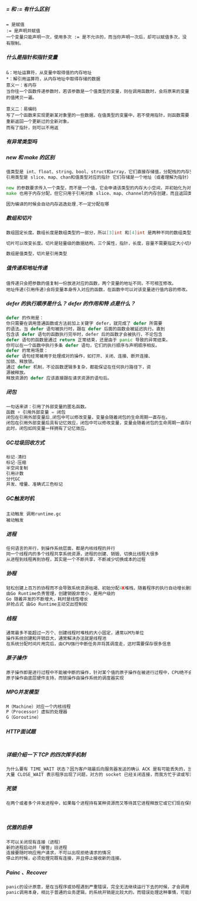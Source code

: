 ##### = 和 := 有什么区别

```
= 是赋值
:= 是声明并赋值
一个变量只能声明一次，使用多次 := 是不允许的，而当你声明一次后，却可以赋值多次，没有限制。
```

##### 什么是指针和指针变量

```
&：地址运算符，从变量中取得值的内存地址
*：解引用运算符，从内存地址中取得存储的数据
意义一：省内存
当你往一个函数传递参数时，若该参数是一个值类型的变量，则在调用函数时，会将原来的变量的值拷贝一遍。

意义二：易编码
写了一个函数来实现更新某对象里的一些数据，在值类型的变量中，若不使用指针，则函数需要重新返回一个更新过的全新对象。
而有了指针，则可以不用返
```

##### 有异常类型吗



##### new 和 make 的区别

```go
值类型是 int、float、string、bool、struct和array，它们直接存储值，分配栈的内存空间，它们被函数调用完之后会释放
引用类型是 slice、map、chan和值类型对应的指针 它们存储是一个地址（或者理解为指针）,指针指向内存中真正存储数据的首地址，内存通常在堆分配，通过GC回收

new 的参数要求传入一个类型，而不是一个值，它会申请该类型的内存大小空间，并初始化为对应的零值，返回该指向类型空间的一个指针
make 也用于内存分配，但它只用于引用对象 slice、map、channel的内存创建，而且返回类型是实例

因为编译的时候会自动内存逃逸处理,不一定分配在哪
```

#####  数组和切片

```go
数组固定长度。数组长度是数组类型的一部分，所以[3]int 和[4]int 是两种不同的数组类型数组需要指定大小，不指定也会根据初始化，自动推算出大小，大小不可改变。数组是通过值传递的

切片可以改变长度。切片是轻量级的数据结构，三个属性，指针，长度，容量不需要指定大小切片是地址传递（引用传递）可以通过数组来初始化，也可以通过内置函数 make()来初始化，初始化的时候 len=cap，然后进行扩容。

数组是值类型，切片是引用类型
```

#####  值传递和地址传递 

```
值传递只会把参数的值复制一份放进对应的函数，两个变量的地址不同，不可相互修改。
地址传递(引用传递)会将变量本身传入对应的函数，在函数中可以对该变量进行值内容的修改。
```

#####   defer 的执行顺序是什么？ defer 的作用和特 点是什么？ 

```go
defer 的作用是：
你只需要在调用普通函数或方法前加上关键字 defer，就完成了 defer 所需要
的语法。当 defer 语句被执行时，跟在 defer 后面的函数会被延迟执行。直到
包含该 defer 语句的函数执行完毕时，defer 后的函数才会被执行，不论包含
defer 语句的函数是通过 return 正常结束，还是由于 panic 导致的异常结束。
你可以在一个函数中执行多条 defer 语句，它们的执行顺序与声明顺序相反。
defer 的常用场景：
defer 语句经常被用于处理成对的操作，如打开、关闭、连接、断开连接、
加锁、释放锁。
通过 defer 机制，不论函数逻辑多复杂，都能保证在任何执行路径下，资
源被释放。
释放资源的 defer 应该直接跟在请求资源的语句后。
```

#####   闭包

```go
一句话来讲：引用了外部变量的匿名函数。
函数 + 引用外部变量 = 闭包
闭包在引用外部变量后,闭包中可以修改变量，变量会随着闭包的生命周期一直存在。
闭包在引用外部变量后具有记忆效应，闭包中可以修改变量，变量会随着闭包的生命周期一直存在，
此时，闭包如同变量一样拥有了记忆效应。
```


##### GC垃圾回收方式

```go
标记-清扫
标记-压缩
半空间复制
引用计数
分代GC
并发、增量、准确式三色标记
```

##### GC触发时机

```
主动触发 调用runtime.gc
被动触发 
```

##### 进程

```go
任何语言的并行，到操作系统层面，都是内核线程的并行
同一个线程内的多个线程共享系统资源，进程的创建、销毁、切换比线程大很多
从进程到线程再到协程，其实是一个不断共享，不断减少切换成本的过程
```

##### 协程

```go
轻松创建上百万的协程而不会导致系统资源枯竭、初始分配4K堆栈，随着程序的执行自动增长删除
由Go Runtime负责管理，创建销毁非常小，是用户级的
Go 随着并发的不断增大，耗时是线性增长
非抢占式 由Go Runtime主动交出控制权
```

##### 线程

```go
通常最多不能超过一万个、创建线程时堆栈的大小固定，通常以M为单位
操作系统创建和开销巨大，通常解决办法就是线程池
在系统分配时间片用完后，由CPU强行中断任务并将其调度走，这时需要保存很多信息
```

##### 原子操作

```go
原子操作即是进行过程中不能被中断的操作，针对某个值的原子操作在被进行过程中，CPU绝不会被进行其他针对的操作，原子操作仅由一个独立的CPU指令代表和完成。原子操作是无锁的，常常通过CPU指令直接实现。
原子操作由底层硬件支持，而锁操作由操作系统的调度器实现
```

##### MPG并发模型

```go
M（Machine）对应一个内核线程
P（Processor）虚拟的处理器 
G（Goroutine）
```

##### HTTP面试题

```go


```

#####  详细介绍一下 TCP 的四次挥手机制 

```go
为什么要有 TIME_WAIT 状态？因为客户端最后向服务器发送的确认 ACK 是有可能丢失的，当出现超时，服务端会再次发送 FIN 报文段，如果客户端已经关闭了就收不到了。还有一点是避免新旧连接混杂。
大量 CLOSE_WAIT 表示程序出现了问题，对方的 socket 已经关闭连接，而我方忙于读或写没有及时关闭连接，需要检查代码，特别是释资源的代码，或者是处理请求的线程配置。
```

#####  死锁 

```go
在两个或者多个并发进程中，如果每个进程持有某种资源而又等待其它进程释放它或它们现在保持着的资源，在未改变这种状态之前都不能向前推进，称这一组进程产生了死锁。通俗的讲就是两个或多个进程无限期的阻塞、相互等待的一种状态。




```

##### 优雅的启停

```go
不可以关闭现有连接（进程）
新的进程启动并「接管」旧进程
连接要随时响应用户请求，不可以出现拒绝请求的情况
停止的时候，必须处理完既有连接，并且停止接收新的连接。
```


##### Painc 、Recover

```go
panic的设计原意，是在当程序或协程遇到严重错误，完全无法继续运行下去的时候，才会调用（比如段错误、共享资源竞争错误）。这相当于Linux中FATAL级别的错误日志。仅仅用来进行普通的错误处理（ERROR级别），杀鸡用牛刀了。
panic调用本身，相比于普通的业务逻辑，的系统开销是比较大的。而错误处理这种事情，可能是常态化逻辑，频繁的panic-recover操作，也会大大降低系统的吞吐。
```